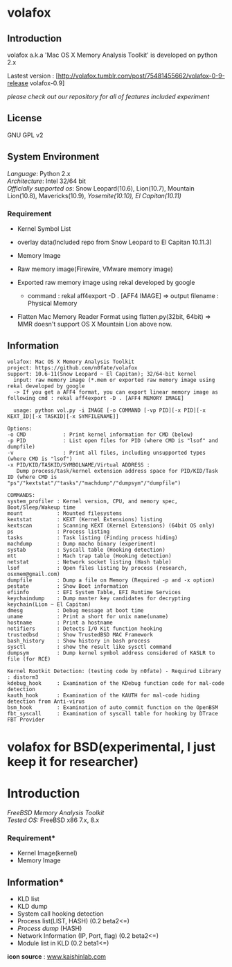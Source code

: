 # volafox
## Introduction
volafox a.k.a 'Mac OS X Memory Analysis Toolkit' is developed on python 2.x

Lastest version : [http://volafox.tumblr.com/post/75481455662/volafox-0-9-release volafox-0.9]

*_please check out our repository for all of features included experiment_*

## License
GNU GPL v2

## System Environment
*Language*: Python 2.x <br>
*Architecture*: Intel 32/64 bit<br>
*Officially supported os*: Snow Leopard(10.6), Lion(10.7), Mountain Lion(10.8), Mavericks(10.9), *Yosemite(10.10), El Capitan(10.11)*<br>

### Requirement
* Kernel Symbol List
 * overlay data(Included repo from Snow Leopard to El Capitan 10.11.3)

* Memory Image
 * Raw memory image(Firewire, VMware memory image)
 * Exported raw memory image using rekal developed by google
    * command : rekal aff4export -D . [AFF4 IMAGE] => output filename : Physical Memory
 * Flatten Mac Memory Reader Format using flatten.py(32bit, 64bit) => MMR doesn't support OS X Mountain Lion above now.

## Information
    volafox: Mac OS X Memory Analysis Toolkit
    project: https://github.com/n0fate/volafox
    support: 10.6-11(Snow Leopard ~ El Capitan); 32/64-bit kernel
      input: raw memory image (*.mem or exported raw memory image using rekal developed by google
      -> If you get a AFF4 format, you can export linear memory image as following cmd : rekal aff4export -D . [AFF4 MEMORY IMAGE]
    
      usage: python vol.py -i IMAGE [-o COMMAND [-vp PID][-x PID][-x KEXT_ID][-x TASKID][-x SYMFILENAME]]
    
    Options:
    -o CMD            : Print kernel information for CMD (below)
    -p PID            : List open files for PID (where CMD is "lsof" and dumpfile)
    -v                : Print all files, including unsupported types (where CMD is "lsof")
    -x PID/KID/TASKID/SYMBOLNAME/Virtual ADDRESS :
       Dump process/task/kernel extension address space for PID/KID/Task ID (where CMD is "ps"/"kextstat"/"tasks"/"machdump"/"dumpsym"/"dumpfile")
    
    COMMANDS:
    system_profiler : Kernel version, CPU, and memory spec, Boot/Sleep/Wakeup time
    mount           : Mounted filesystems
    kextstat        : KEXT (Kernel Extensions) listing
    kextscan        : Scanning KEXT (Kernel Extensions) (64bit OS only)
    ps              : Process listing
    tasks           : Task listing (Finding process hiding)
    machdump        : Dump macho binary (experiment)
    systab          : Syscall table (Hooking detection)
    mtt             : Mach trap table (Hooking detection)
    netstat         : Network socket listing (Hash table)
    lsof            : Open files listing by process (research, osxmem@gmail.com)
    dumpfile        : Dump a file on Memory (Required -p and -x option)
    pestate         : Show Boot information
    efiinfo         : EFI System Table, EFI Runtime Services
    keychaindump    : Dump master key candidates for decrypting keychain(Lion ~ El Capitan)
    dmesg           : Debug message at boot time
    uname           : Print a short for unix name(uname)
    hostname        : Print a hostname
    notifiers       : Detects I/O Kit function hooking
    trustedbsd      : Show TrustedBSD MAC Framework
    bash_history    : Show history in bash process
    sysctl          : show the result like sysctl command
    dumpsym         : Dump kernel symbol address considered of KASLR to file (for RCE)
    
    Kernel Rootkit Detection: (testing code by n0fate) - Required Library : distorm3
    kdebug_hook     : Examination of the KDebug function code for mal-code detection
    kauth_hook      : Examination of the KAUTH for mal-code hiding detection from Anti-virus
    bsm_hook        : Examination of auto_commit function on the OpenBSM
    fbt_syscall     : Examination of syscall table for hooking by DTrace FBT Provider


# volafox for BSD(experimental, I just keep it for researcher)
# Introduction
*FreeBSD Memory Analysis Toolkit*<br>
*Tested OS:* FreeBSD x86 7.x, 8.x<br>

### Requirement*
* Kernel Image(kernel)
* Memory Image

## Information*
* KLD list
* KLD dump
* System call hooking detection
* Process list(LIST, HASH) (0.2 beta2<=)
* *Process dump* (HASH)
* Network Information (IP, Port, flag) (0.2 beta2<=)
* Module list in KLD (0.2 beta1<=)<br>


<b>icon source</b> : www.kaishinlab.com
